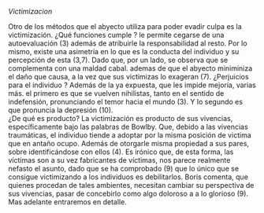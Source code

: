 *Victimizacion*

Otro de los métodos que el abyecto utiliza para poder evadir culpa es la victimización. ¿Qué funciones cumple ? le permite cegarse de una autoevaluación (3) además de atribuirle la responsabilidad al resto.  Por lo mismo, existe una asimetría en lo que es la conducta del individuo y su percepción de esta (3,7). Dado que, por un lado, se observa que se complementa con una maldad cabal. ademas de que el abyecto miniminiza el daño que causa, a la vez que sus victimizas lo exageran (7).
¿Perjuicios para el individuo ? Además de la ya expuesta, que les impide mejoría, varias más. el primero es que se vuelven nihilistas, tanto en el sentido de indefensión, pronunciando el temor hacia el mundo (3). Y lo segundo es que pronuncia la depresión (10).  
¿De qué es producto? La victimización es producto de sus vivencias, específicamente bajo las palabras de Bowlby. Que, debido a las vivencias traumáticas, el individuo tiende a adoptar por la misma posición de victima que en antaño ocupo. Además de otorgarle misma propiedad a sus pares, sobre identificándose con ellos (4). Es irónico que, de esta forma, las víctimas son a su vez fabricantes de víctimas, nos parece realmente nefasto el asunto, dado que se ha comprobado (9) que lo único que se consigue victimizando a los individuos es debilitarlos. Boris comenta, que quienes procedan de tales ambientes, necesitan cambiar su perspectiva de sus vivencias, pasar de concebirlo como algo doloroso a a lo glorioso (9). Mas adelante entraremos en detalle.